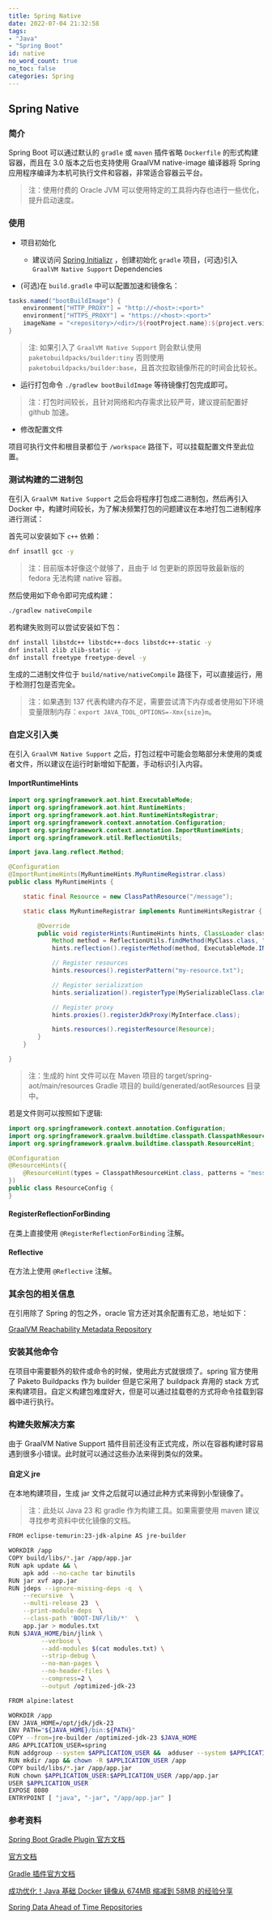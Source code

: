 ```yaml
---
title: Spring Native
date: 2022-07-04 21:32:58
tags:
- "Java"
- "Spring Boot"
id: native
no_word_count: true
no_toc: false
categories: Spring
---
```


## Spring Native

### 简介

Spring Boot 可以通过默认的 `gradle` 或 `maven` 插件省略 `Dockerfile` 的形式构建容器，而且在 3.0 版本之后也支持使用 GraalVM native-image 编译器将 Spring 应用程序编译为本机可执行文件和容器，非常适合容器云平台。

> 注：使用付费的 Oracle JVM 可以使用特定的工具将内存也进行一些优化，提升启动速度。

### 使用

- 项目初始化
  - 建议访问 [Spring Initializr](https://start.spring.io/) ，创建初始化 `gradle` 项目，(可选)引入 `GraalVM Native Support` Dependencies

- (可选)在 `build.gradle` 中可以配置加速和镜像名：

```groovy
tasks.named("bootBuildImage") {
    environment["HTTP_PROXY"] = "http://<host>:<port>"
    environment["HTTPS_PROXY"] = "https://<host>:<port>"
    imageName = "<repository>/<dir>/${rootProject.name}:${project.version}"
}
```

> 注: 如果引入了 `GraalVM Native Support` 则会默认使用 `paketobuildpacks/builder:tiny` 否则使用 `paketobuildpacks/builder:base`，且首次拉取镜像所花的时间会比较长。

- 运行打包命令 `./gradlew bootBuildImage` 等待镜像打包完成即可。

> 注：打包时间较长，且针对网络和内存需求比较严苛，建议提前配置好 github 加速。

- 修改配置文件

项目可执行文件和根目录都位于 `/workspace` 路径下，可以挂载配置文件至此位置。

### 测试构建的二进制包

在引入 `GraalVM Native Support` 之后会将程序打包成二进制包，然后再引入 Docker 中，构建时间较长，为了解决频繁打包的问题建议在本地打包二进制程序进行测试：

首先可以安装如下 `c++` 依赖：

```bash
dnf insatll gcc -y
```

> 注：目前版本好像这个就够了，且由于 ld 包更新的原因导致最新版的 fedora 无法构建 native 容器。


然后使用如下命令即可完成构建：

```bash
./gradlew nativeCompile
```

若构建失败则可以尝试安装如下包：

```bash
dnf install libstdc++ libstdc++-docs libstdc++-static -y
dnf install zlib zlib-static -y
dnf install freetype freetype-devel -y
```

生成的二进制文件位于 `build/native/nativeCompile` 路径下，可以直接运行，用于检测打包是否完全。

> 注：如果遇到 137 代表构建内存不足，需要尝试清下内存或者使用如下环境变量限制内存：`export JAVA_TOOL_OPTIONS=-Xmx{size}m`。

### 自定义引入类

在引入 `GraalVM Native Support` 之后，打包过程中可能会忽略部分未使用的类或者文件，所以建议在运行时新增如下配置，手动标识引入内容。

#### ImportRuntimeHints

```java
import org.springframework.aot.hint.ExecutableMode;
import org.springframework.aot.hint.RuntimeHints;
import org.springframework.aot.hint.RuntimeHintsRegistrar;
import org.springframework.context.annotation.Configuration;
import org.springframework.context.annotation.ImportRuntimeHints;
import org.springframework.util.ReflectionUtils;

import java.lang.reflect.Method;

@Configuration
@ImportRuntimeHints(MyRuntimeHints.MyRuntimeRegistrar.class)
public class MyRuntimeHints {

    static final Resource = new ClassPathResource("/message");

    static class MyRuntimeRegistrar implements RuntimeHintsRegistrar {

        @Override
        public void registerHints(RuntimeHints hints, ClassLoader classLoader) {
            Method method = ReflectionUtils.findMethod(MyClass.class, "sayHello", String.class);
            hints.reflection().registerMethod(method, ExecutableMode.INVOKE);

            // Register resources
            hints.resources().registerPattern("my-resource.txt");

            // Register serialization
            hints.serialization().registerType(MySerializableClass.class);

            // Register proxy
            hints.proxies().registerJdkProxy(MyInterface.class);

            hints.resources().registerResource(Resource);
        }
    }

}
```

> 注：生成的 hint 文件可以在 Maven 项目的 target/spring-aot/main/resources Gradle 项目的 build/generated/aotResources 目录中。

若是文件则可以按照如下逻辑:

```java
import org.springframework.context.annotation.Configuration;
import org.springframework.graalvm.buildtime.classpath.ClasspathResourceHint;
import org.springframework.graalvm.buildtime.classpath.ResourceHint;

@Configuration
@ResourceHints({
    @ResourceHint(types = ClasspathResourceHint.class, patterns = "message")
})
public class ResourceConfig {
}
```

#### RegisterReflectionForBinding

在类上直接使用 `@RegisterReflectionForBinding` 注解。

#### Reflective

在方法上使用 `@Reflective` 注解。

### 其余包的相关信息

在引用除了 Spring 的包之外，oracle 官方还对其余配置有汇总，地址如下：

[GraalVM Reachability Metadata Repository](https://github.com/oracle/graalvm-reachability-metadata)

### 安装其他命令

在项目中需要额外的软件或命令的时候，使用此方式就很烦了。spring 官方使用了 Paketo Buildpacks 作为 builder 但是它采用了 buildpack 弃用的 stack 方式来构建项目。自定义构建包难度好大，但是可以通过挂载卷的方式将命令挂载到容器中进行执行。

### 构建失败解决方案

由于 GraalVM Native Support 插件目前还没有正式完成，所以在容器构建时容易遇到很多小错误。此时就可以通过这些办法来得到类似的效果。

#### 自定义 jre

在本地构建项目，生成 jar 文件之后就可以通过此种方式来得到小型镜像了。

> 注：此处以 Java 23 和 gradle 作为构建工具。如果需要使用 maven 建议寻找参考资料中优化镜像的文档。

```bash
FROM eclipse-temurin:23-jdk-alpine AS jre-builder

WORKDIR /app
COPY build/libs/*.jar /app/app.jar
RUN apk update && \
    apk add --no-cache tar binutils
RUN jar xvf app.jar
RUN jdeps --ignore-missing-deps -q  \
    --recursive  \
    --multi-release 23  \
    --print-module-deps  \
    --class-path 'BOOT-INF/lib/*'  \
    app.jar > modules.txt
RUN $JAVA_HOME/bin/jlink \
         --verbose \
         --add-modules $(cat modules.txt) \
         --strip-debug \
         --no-man-pages \
         --no-header-files \
         --compress=2 \
         --output /optimized-jdk-23

FROM alpine:latest

WORKDIR /app
ENV JAVA_HOME=/opt/jdk/jdk-23
ENV PATH="${JAVA_HOME}/bin:${PATH}"
COPY --from=jre-builder /optimized-jdk-23 $JAVA_HOME
ARG APPLICATION_USER=spring
RUN addgroup --system $APPLICATION_USER &&  adduser --system $APPLICATION_USER --ingroup $APPLICATION_USER
RUN mkdir /app && chown -R $APPLICATION_USER /app
COPY build/libs/*.jar /app/app.jar
RUN chown $APPLICATION_USER:$APPLICATION_USER /app/app.jar
USER $APPLICATION_USER
EXPOSE 8080
ENTRYPOINT [ "java", "-jar", "/app/app.jar" ]
```

### 参考资料

[Spring Boot Gradle Plugin 官方文档](https://docs.spring.io/spring-boot/docs/current/gradle-plugin/reference/htmlsingle/)

[官方文档](https://docs.spring.io/spring-boot/docs/current/reference/html/native-image.html)

[Gradle 插件官方文档](https://graalvm.github.io/native-build-tools/latest/gradle-plugin.html)

[成功优化！Java 基础 Docker 镜像从 674MB 缩减到 58MB 的经验分享](https://mp.weixin.qq.com/s/3Tzc4QyC8_5wiWqA73htQw)

[Spring Data Ahead of Time Repositories](https://spring.io/blog/2025/05/22/spring-data-ahead-of-time-repositories)